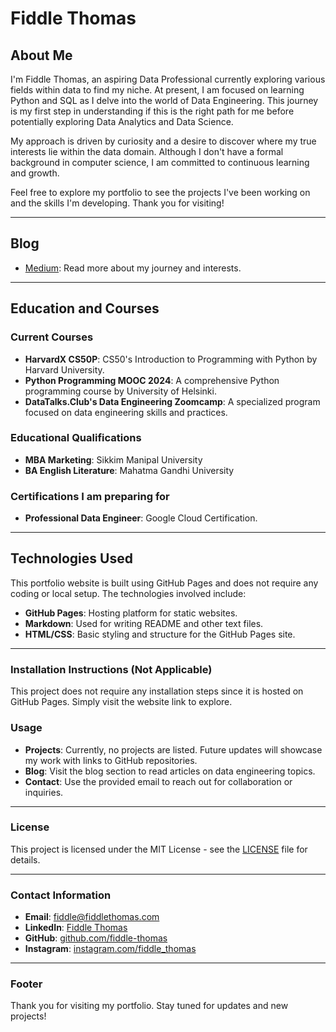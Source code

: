 # Fiddle Thomas

## About Me
I'm Fiddle Thomas, an aspiring Data Professional currently exploring various fields within data to find my niche. At present, I am focused on learning Python and SQL as I delve into the world of Data Engineering. This journey is my first step in understanding if this is the right path for me before potentially exploring Data Analytics and Data Science.

My approach is driven by curiosity and a desire to discover where my true interests lie within the data domain. Although I don't have a formal background in computer science, I am committed to continuous learning and growth.

Feel free to explore my portfolio to see the projects I've been working on and the skills I'm developing. Thank you for visiting!

---

## Blog
- [Medium](https://medium.com/@fiddlethomas): Read more about my journey and interests.

---

## Education and Courses

### Current Courses
- **HarvardX CS50P**: CS50's Introduction to Programming with Python by Harvard University.
- **Python Programming MOOC 2024**: A comprehensive Python programming course by University of Helsinki.
- **DataTalks.Club's Data Engineering Zoomcamp**: A specialized program focused on data engineering skills and practices.

### Educational Qualifications
- **MBA Marketing**: Sikkim Manipal University
- **BA English Literature**: Mahatma Gandhi University

### Certifications I am preparing for
- **Professional Data Engineer**: Google Cloud Certification.

---

## Technologies Used

This portfolio website is built using GitHub Pages and does not require any coding or local setup. The technologies involved include:

- **GitHub Pages**: Hosting platform for static websites.
- **Markdown**: Used for writing README and other text files.
- **HTML/CSS**: Basic styling and structure for the GitHub Pages site.

---

### Installation Instructions (Not Applicable)

This project does not require any installation steps since it is hosted on GitHub Pages. Simply visit the website link to explore.

### Usage

- **Projects**: Currently, no projects are listed. Future updates will showcase my work with links to GitHub repositories.
- **Blog**: Visit the blog section to read articles on data engineering topics.
- **Contact**: Use the provided email to reach out for collaboration or inquiries.

---

### License

This project is licensed under the MIT License - see the [LICENSE](./LICENSE) file for details.

---

### Contact Information

- **Email**: [fiddle@fiddlethomas.com](mailto:fiddle@fiddlethomas.com)
- **LinkedIn**: [Fiddle Thomas](https://linkedin.com/in/fiddlethomas/)
- **GitHub**: [github.com/fiddle-thomas](https://github.com/fiddle-thomas)
- **Instagram**: [instagram.com/fiddle_thomas](https://www.instagram.com/fiddle_thomas/)

---

### Footer

Thank you for visiting my portfolio. Stay tuned for updates and new projects!
